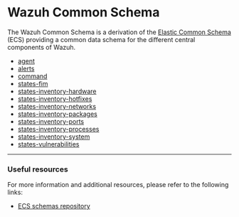# Wazuh Common Schema

The Wazuh Common Schema is a derivation of the [Elastic Common Schema](https://www.elastic.co/guide/en/ecs/current/ecs-field-reference.html) (ECS) providing a common data schema for the different central components of Wazuh.

- [agent](https://github.com/wazuh/wazuh-indexer-plugins/blob/main/ecs/agent/docs/README.md)
- [alerts](https://github.com/wazuh/wazuh-indexer-plugins/blob/main/ecs/alerts/docs/README.md)
- [command](https://github.com/wazuh/wazuh-indexer-plugins/blob/main/ecs/command/docs/README.md)
- [states-fim](https://github.com/wazuh/wazuh-indexer-plugins/blob/main/ecs/states-fim/docs/README.md)
- [states-inventory-hardware](https://github.com/wazuh/wazuh-indexer-plugins/blob/main/ecs/states-inventory-hardware/docs/README.md#states-inventory-hardware-invent)
- [states-inventory-hotfixes](https://github.com/wazuh/wazuh-indexer-plugins/blob/main/ecs/states-inventory-hotfixes/docs/README.md)
- [states-inventory-networks](https://github.com/wazuh/wazuh-indexer-plugins/blob/main/ecs/states-inventory-networks/docs/README.md)
- [states-inventory-packages](https://github.com/wazuh/wazuh-indexer-plugins/blob/main/ecs/states-inventory-packages/docs/README.md)
- [states-inventory-ports](https://github.com/wazuh/wazuh-indexer-plugins/blob/main/ecs/states-inventory-ports/docs/README.md)
- [states-inventory-processes](https://github.com/wazuh/wazuh-indexer-plugins/blob/main/ecs/states-inventory-processes/docs/README.md)
- [states-inventory-system](https://github.com/wazuh/wazuh-indexer-plugins/blob/main/ecs/states-inventory-system/docs/README.md)
- [states-vulnerabilities](https://github.com/wazuh/wazuh-indexer-plugins/blob/main/ecs/states-vulnerabilities/docs/README.md)

---

### Useful resources
For more information and additional resources, please refer to the following links:
- [ECS schemas repository](https://github.com/elastic/ecs/tree/main/schemas)
